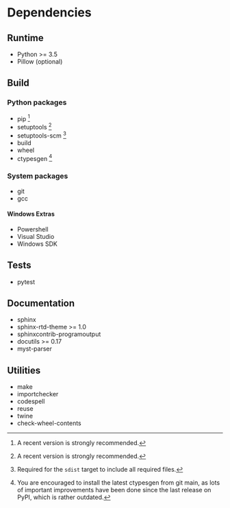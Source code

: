 <!-- SPDX-FileCopyrightText: 2022 geisserml <geisserml@gmail.com> -->
<!-- SPDX-License-Identifier: CC-BY-4.0 -->

# Dependencies

## Runtime

* Python >= 3.5
* Pillow (optional)


## Build

### Python packages

* pip [^1]
* setuptools [^1]
* setuptools-scm [^2]
* build
* wheel
* ctypesgen [^3]

### System packages

* git
* gcc

#### Windows Extras

* Powershell
* Visual Studio
* Windows SDK


## Tests

* pytest


## Documentation

* sphinx
* sphinx-rtd-theme >= 1.0
* sphinxcontrib-programoutput
* docutils >= 0.17
* myst-parser


## Utilities

* make
* importchecker
* codespell
* reuse
* twine
* check-wheel-contents


[^1]: A recent version is strongly recommended.

[^2]: Required for the `sdist` target to include all required files.

[^3]: You are encouraged to install the latest ctypesgen from git main, as lots of important improvements have been done since the last release on PyPI, which is rather outdated.
